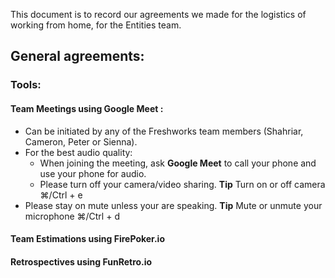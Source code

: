 This document is to record our agreements we made for the logistics of working from home, for the Entities team. 

## General agreements:
### Tools:
#### Team Meetings using Google Meet : 
* Can be initiated by any of the Freshworks team members (Shahriar, Cameron, Peter or Sienna).
* For the best audio quality: 
  * When joining the meeting, ask **Google Meet** to call your phone and use your phone for audio. 
  * Please turn off your camera/video sharing. **Tip** Turn on or off camera	⌘/Ctrl + e
* Please stay on mute unless your are speaking. **Tip** Mute or unmute your microphone	⌘/Ctrl + d

#### Team Estimations using FirePoker.io
#### Retrospectives using FunRetro.io

